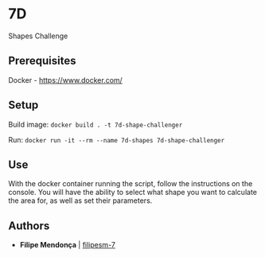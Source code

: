 # 7D

Shapes Challenge

## Prerequisites

Docker - https://www.docker.com/

## Setup

Build image: ```docker build . -t 7d-shape-challenger```

Run: ```docker run -it --rm --name 7d-shapes 7d-shape-challenger```

## Use

With the docker container running the script, follow the instructions on the console. You will have the ability to
select what shape you want to calculate the area for, as well as set their parameters.

## Authors

* **Filipe Mendonça** | [filipesm-7](https://github.com/filipesm-7)
